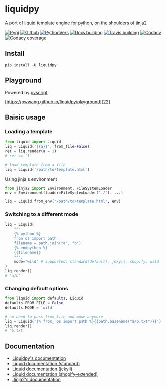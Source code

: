 # liquidpy
A port of [liquid][19] template engine for python, on the shoulders of [jinja2][17]

[![Pypi][2]][9] [![Github][3]][10] [![PythonVers][4]][9] [![Docs building][13]][11] [![Travis building][5]][11] [![Codacy][6]][12] [![Codacy coverage][7]][12]

## Install
```shell
pip install -U liquidpy
```

## Playground

Powered by [pyscript][21]:

[https://pwwang.github.io/liquidpy/playground][22]

## Baisic usage

### Loading a template
```python
from liquid import Liquid
liq = Liquid('{{a}}', from_file=False)
ret = liq.render(a = 1)
# ret == '1'

# load template from a file
liq = Liquid('/path/to/template.html')
```

Using jinja's environment
```python
from jinja2 import Environment, FileSystemLoader
env = Environment(loader=FileSystemLoader('./'), ...)

liq = Liquid.from_env("/path/to/template.html", env)
```

### Switching to a different mode

```python
liq = Liquid(
    """
    {% python %}
    from os import path
    filename = path.join("a", "b")
    {% endpython %}
    {{filename}}
    """,
    mode="wild" # supported: standard(default), jekyll, shopify, wild
)
liq.render()
# 'a/b'
```

### Changing default options

```python
from liquid import defaults, Liquid
defaults.FROM_FILE = False
defaults.MODE = 'wild'

# no need to pass from_file and mode anymore
liq = Liquid('{% from_ os import path %}{{path.basename("a/b.txt")}}')
liq.render()
# 'b.txt'
```


## Documentation

- [Liquidpy's documentation][8]
- [Liquid documentation (standard)][19]
- [Liquid documentation (jekyll)][18]
- [Liquid documentation (shopify-extended)][1]
- [Jinja2's documentation][20]


[1]: https://shopify.dev/api/liquid
[2]: https://img.shields.io/pypi/v/liquidpy.svg?style=flat-square
[3]: https://img.shields.io/github/tag/pwwang/liquidpy.svg?style=flat-square
[4]: https://img.shields.io/pypi/pyversions/liquidpy.svg?style=flat-square
[5]: https://img.shields.io/github/actions/workflow/status/pwwang/liquidpy/build.yml?style=flat-square
[6]: https://img.shields.io/codacy/grade/aed04c099cbe42dabda2b42bae557fa4?style=flat-square
[7]: https://img.shields.io/codacy/coverage/aed04c099cbe42dabda2b42bae557fa4?style=flat-square
[8]: https://pwwang.github.io/liquidpy
[9]: https://pypi.org/project/liquidpy/
[10]: https://github.com/pwwang/liquidpy
[11]: https://github.com/pwwang/liquidpy/actions
[12]: https://app.codacy.com/gh/pwwang/liquidpy/dashboard
[13]: https://img.shields.io/github/actions/workflow/status/pwwang/liquidpy/docs.yml?style=flat-square
[14]: https://github.com/pwwang/liquidpy/tree/lark
[15]: https://github.com/pwwang/liquidpy/tree/larkone
[16]: https://github.com/pwwang/liquidpy/issues/22
[17]: https://jinja.palletsprojects.com/
[18]: https://jekyllrb.com/docs/liquid/
[19]: https://shopify.github.io/liquid/
[20]: https://jinja.palletsprojects.com/
[21]: https://pyscript.net/
[22]: https://pwwang.github.io/liquidpy/playground
